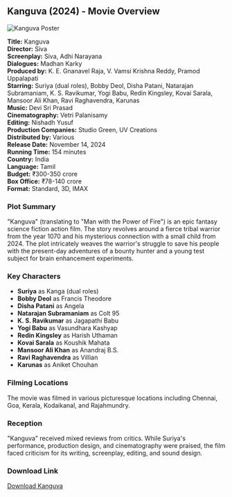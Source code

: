 ## Kanguva (2024) - Movie Overview

![Kanguva Poster](https://example.com/kanguva-poster.jpg)

**Title:** Kanguva  
**Director:** Siva  
**Screenplay:** Siva, Adhi Narayana  
**Dialogues:** Madhan Karky  
**Produced by:** K. E. Gnanavel Raja, V. Vamsi Krishna Reddy, Pramod Uppalapati  
**Starring:** Suriya (dual roles), Bobby Deol, Disha Patani, Natarajan Subramaniam, K. S. Ravikumar, Yogi Babu, Redin Kingsley, Kovai Sarala, Mansoor Ali Khan, Ravi Raghavendra, Karunas  
**Music:** Devi Sri Prasad  
**Cinematography:** Vetri Palanisamy  
**Editing:** Nishadh Yusuf  
**Production Companies:** Studio Green, UV Creations  
**Distributed by:** Various  
**Release Date:** November 14, 2024  
**Running Time:** 154 minutes  
**Country:** India  
**Language:** Tamil  
**Budget:** ₹300-350 crore  
**Box Office:** ₹78-140 crore  
**Format:** Standard, 3D, IMAX  

### Plot Summary
"Kanguva" (translating to "Man with the Power of Fire") is an epic fantasy science fiction action film. The story revolves around a fierce tribal warrior from the year 1070 and his mysterious connection with a small child from 2024. The plot intricately weaves the warrior's struggle to save his people with the present-day adventures of a bounty hunter and a young test subject for brain enhancement experiments.

### Key Characters
- **Suriya** as Kanga (dual roles)
- **Bobby Deol** as Francis Theodore
- **Disha Patani** as Angela
- **Natarajan Subramaniam** as Colt 95
- **K. S. Ravikumar** as Jagapathi Babu
- **Yogi Babu** as Vasundhara Kashyap
- **Redin Kingsley** as Harish Uthaman
- **Kovai Sarala** as Koushik Mahata
- **Mansoor Ali Khan** as Anandraj B.S.
- **Ravi Raghavendra** as Villian
- **Karunas** as Aniket Chouhan

### Filming Locations
The movie was filmed in various picturesque locations including Chennai, Goa, Kerala, Kodaikanal, and Rajahmundry.

### Reception
"Kanguva" received mixed reviews from critics. While Suriya's performance, production design, and cinematography were praised, the film faced criticism for its writing, screenplay, editing, and sound design.

### Download Link
[Download Kanguva](^https^://oii.la/KEaJufrc)

